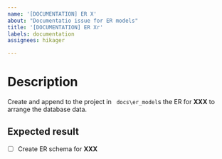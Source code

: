 ```yaml
---
name: '[DOCUMENTATION] ER X'
about: "Documentatio issue for ER models"
title: '[DOCUMENTATION] ER Xr'
labels: documentation
assignees: hikager

---
```


# Description 
Create and append to the project in ` docs\er_model`s the ER for **XXX** to arrange the database data.

## Expected result
- [ ] Create ER schema for **XXX**

